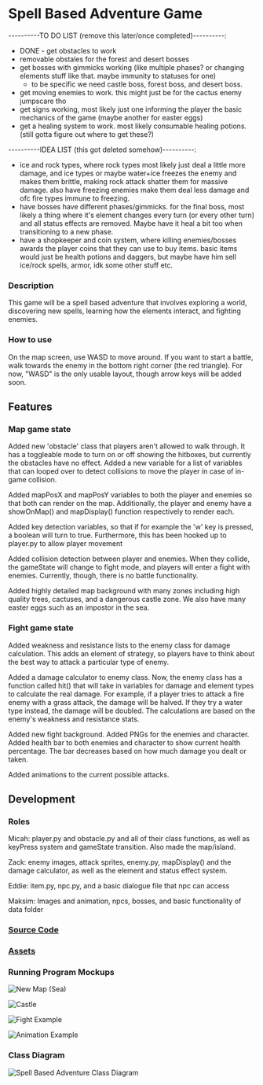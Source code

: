 # Spell Based Adventure Game
----------TO DO LIST (remove this later/once completed)----------: 
- DONE - get obstacles to work 
- removable obstales for the forest and desert bosses
- get bosses with gimmicks working (like multiple phases? or changing elements stuff like that. maybe immunity to statuses for one)
  - to be specific we need castle boss, forest boss, and desert boss. 
- get moving enemies to work. this might just be for the cactus enemy jumpscare tho
- get signs working, most likely just one informing the player the basic mechanics of the game (maybe another for easter eggs)
- get a healing system to work. most likely consumable healing potions. (still gotta figure out where to get these?)

----------IDEA LIST (this got deleted somehow)----------: 
- ice and rock types, where rock types most likely just deal a little more damage, and ice types or maybe water+ice freezes the enemy and makes them brittle, making rock attack shatter them for massive damage. also have freezing enemies make them deal less damage and ofc fire types immune to freezing. 
- have bosses have different phases/gimmicks. for the final boss, most likely a thing where it's element changes every turn (or every other turn) and all status effects are removed. Maybe have it heal a bit too when transitioning to a new phase. 
- have a shopkeeper and coin system, where killing enemies/bosses awards the player coins that they can use to buy items. basic items would just be health potions and daggers, but maybe have him sell ice/rock spells, armor, idk some other stuff etc. 
### Description
This game will be a spell based adventure that involves exploring a world, discovering new spells, learning how the elements interact, and fighting enemies.

### How to use
On the map screen, use WASD to move around. If you want to start a battle, walk towards the enemy in the bottom right corner (the red triangle). For now, "WASD" is the only usable layout, though arrow keys will be added soon. 

## Features

### Map game state
Added new 'obstacle' class that players aren't allowed to walk through. It has a toggleable mode to turn on or off showing the hitboxes, but currently the obstacles have no effect.
Added a new variable for a list of variables that can looped over to detect collisions to move the player in case of in-game collision. 

Added mapPosX and mapPosY variables to both the player and enemies so that both can render on the map. Additionally, the player and enemy have a showOnMap() and mapDisplay() function respectively to render each.

Added key detection variables, so that if for example the 'w' key is pressed, a boolean will turn to true. Furthermore, this has been hooked up to player.py to allow player movement

Added collision detection between player and enemies. When they collide, the gameState will change to fight mode, and players will enter a fight with enemies. Currently, though, there is no battle functionality.

Added highly detailed map background with many zones including high quality trees, cactuses, and a dangerous castle zone. We also have many easter eggs such as an impostor in the sea.

### Fight game state
Added weakness and resistance lists to the enemy class for damage calculation. This adds an element of strategy, so players have to think about the best way to attack a particular type of enemy.

Added a damage calculator to enemy class. Now, the enemy class has a function called hit() that will take in variables for damage and element types to calculate the real damage. For example, if a player tries to attack a fire enemy with a grass attack, the damage will be halved. If they try a water type instead, the damage will be doubled. The calculations are based on the enemy's weakness and resistance stats.

Added new fight background.
Added PNGs for the enemies and character.
Added health bar to both enemies and character to show current health percentage. The bar decreases based on how much damage you dealt or taken.

Added animations to the current possible attacks.

## Development

### Roles
Micah: player.py and obstacle.py and all of their class functions, as well as keyPress system and gameState transition. Also made the map/island. 

Zack: enemy images, attack sprites,  enemy.py, mapDisplay() and the damage calculator, as well as the element and status effect system. 

Eddie: item.py, npc.py, and a basic dialogue file that npc can access

Maksim: Images and animation, npcs, bosses, and basic functionality of data folder

### [Source Code](https://github.com/MisterNo0ne/PythonGroupTwoA2Prog/tree/main/mainThing)

### [Assets](https://github.com/MisterNo0ne/PythonGroupTwoA2Prog/tree/main/mainThing/data)

### Running Program Mockups
![New Map (Sea)](https://github.com/MisterNo0ne/PythonGroupTwoA2Prog/blob/main/images/New%20Map%20(Sea).png?raw=true)

![Castle](https://github.com/MisterNo0ne/PythonGroupTwoA2Prog/assets/111779779/f1f419e4-30fa-4ce3-bd23-15614cc7b793)

![Fight Example](https://github.com/MisterNo0ne/PythonGroupTwoA2Prog/blob/main/images/Fight%20Example.png?raw=true)

![Animation Example](https://github.com/MisterNo0ne/PythonGroupTwoA2Prog/blob/main/images/Animation%20Example.png?raw=true)


### Class Diagram
![Spell Based Adventure Class Diagram](https://github.com/MisterNo0ne/PythonGroupTwoA2Prog/blob/main/images/classDiagram.PNG?raw=true)
